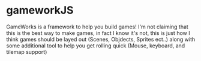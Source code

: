 gameworkJS
==========
GameWorks is a framework to help you build games! I'm not claiming that this is the best way to make games, in fact I know it's not, this is just how I think games should be layed out (Scenes, Objdects, Sprites ect..) along with some additional tool to help you get rolling quick (Mouse, keyboard, and tilemap support)
